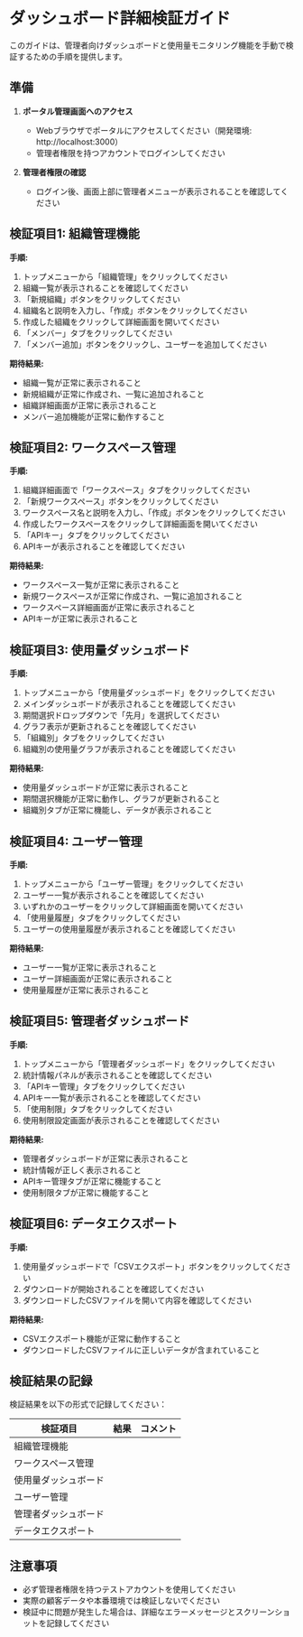 # ダッシュボード詳細検証ガイド

このガイドは、管理者向けダッシュボードと使用量モニタリング機能を手動で検証するための手順を提供します。

## 準備

1. **ポータル管理画面へのアクセス**
   - Webブラウザでポータルにアクセスしてください（開発環境: http://localhost:3000）
   - 管理者権限を持つアカウントでログインしてください

2. **管理者権限の確認**
   - ログイン後、画面上部に管理者メニューが表示されることを確認してください

## 検証項目1: 組織管理機能

**手順:**
1. トップメニューから「組織管理」をクリックしてください
2. 組織一覧が表示されることを確認してください
3. 「新規組織」ボタンをクリックしてください
4. 組織名と説明を入力し、「作成」ボタンをクリックしてください
5. 作成した組織をクリックして詳細画面を開いてください
6. 「メンバー」タブをクリックしてください
7. 「メンバー追加」ボタンをクリックし、ユーザーを追加してください

**期待結果:**
- 組織一覧が正常に表示されること
- 新規組織が正常に作成され、一覧に追加されること
- 組織詳細画面が正常に表示されること
- メンバー追加機能が正常に動作すること

## 検証項目2: ワークスペース管理

**手順:**
1. 組織詳細画面で「ワークスペース」タブをクリックしてください
2. 「新規ワークスペース」ボタンをクリックしてください
3. ワークスペース名と説明を入力し、「作成」ボタンをクリックしてください
4. 作成したワークスペースをクリックして詳細画面を開いてください
5. 「APIキー」タブをクリックしてください
6. APIキーが表示されることを確認してください

**期待結果:**
- ワークスペース一覧が正常に表示されること
- 新規ワークスペースが正常に作成され、一覧に追加されること
- ワークスペース詳細画面が正常に表示されること
- APIキーが正常に表示されること

## 検証項目3: 使用量ダッシュボード

**手順:**
1. トップメニューから「使用量ダッシュボード」をクリックしてください
2. メインダッシュボードが表示されることを確認してください
3. 期間選択ドロップダウンで「先月」を選択してください
4. グラフ表示が更新されることを確認してください
5. 「組織別」タブをクリックしてください
6. 組織別の使用量グラフが表示されることを確認してください

**期待結果:**
- 使用量ダッシュボードが正常に表示されること
- 期間選択機能が正常に動作し、グラフが更新されること
- 組織別タブが正常に機能し、データが表示されること

## 検証項目4: ユーザー管理

**手順:**
1. トップメニューから「ユーザー管理」をクリックしてください
2. ユーザー一覧が表示されることを確認してください
3. いずれかのユーザーをクリックして詳細画面を開いてください
4. 「使用量履歴」タブをクリックしてください
5. ユーザーの使用量履歴が表示されることを確認してください

**期待結果:**
- ユーザー一覧が正常に表示されること
- ユーザー詳細画面が正常に表示されること
- 使用量履歴が正常に表示されること

## 検証項目5: 管理者ダッシュボード

**手順:**
1. トップメニューから「管理者ダッシュボード」をクリックしてください
2. 統計情報パネルが表示されることを確認してください
3. 「APIキー管理」タブをクリックしてください
4. APIキー一覧が表示されることを確認してください
5. 「使用制限」タブをクリックしてください
6. 使用制限設定画面が表示されることを確認してください

**期待結果:**
- 管理者ダッシュボードが正常に表示されること
- 統計情報が正しく表示されること
- APIキー管理タブが正常に機能すること
- 使用制限タブが正常に機能すること

## 検証項目6: データエクスポート

**手順:**
1. 使用量ダッシュボードで「CSVエクスポート」ボタンをクリックしてください
2. ダウンロードが開始されることを確認してください
3. ダウンロードしたCSVファイルを開いて内容を確認してください

**期待結果:**
- CSVエクスポート機能が正常に動作すること
- ダウンロードしたCSVファイルに正しいデータが含まれていること

## 検証結果の記録

検証結果を以下の形式で記録してください：

| 検証項目 | 結果 | コメント |
|---------|------|---------|
| 組織管理機能 | | |
| ワークスペース管理 | | |
| 使用量ダッシュボード | | |
| ユーザー管理 | | |
| 管理者ダッシュボード | | |
| データエクスポート | | |

## 注意事項

- 必ず管理者権限を持つテストアカウントを使用してください
- 実際の顧客データや本番環境では検証しないでください
- 検証中に問題が発生した場合は、詳細なエラーメッセージとスクリーンショットを記録してください